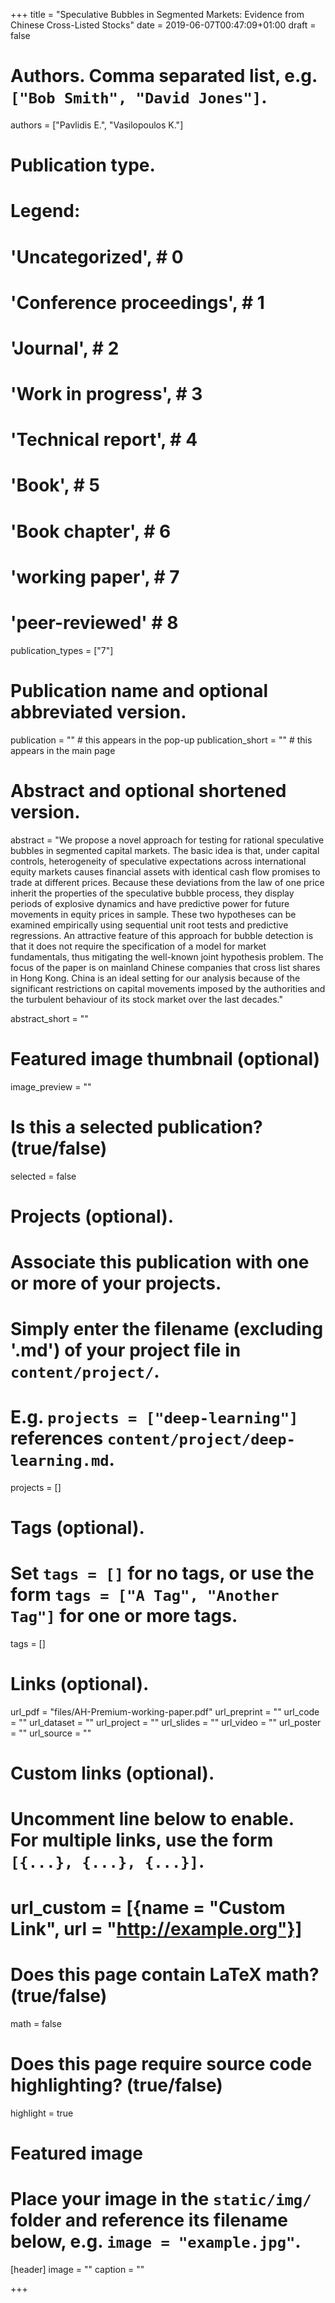 +++
title = "Speculative Bubbles in Segmented Markets: Evidence from Chinese Cross-Listed Stocks"
date = 2019-06-07T00:47:09+01:00
draft = false

# Authors. Comma separated list, e.g. `["Bob Smith", "David Jones"]`.
authors = ["Pavlidis E.", "Vasilopoulos K."]

# Publication type.
# Legend:
# 'Uncategorized',  # 0
# 'Conference proceedings',  # 1
# 'Journal',  # 2
# 'Work in progress',  # 3
# 'Technical report',  # 4
# 'Book',  # 5
# 'Book chapter',  # 6
# 'working paper', # 7
# 'peer-reviewed' # 8

publication_types = ["7"]

# Publication name and optional abbreviated version.
publication = "" # this appears in the pop-up
publication_short = "" # this appears in the main page

# Abstract and optional shortened version.
abstract = "We propose a novel approach for testing for rational speculative bubbles in segmented capital markets. The basic idea is that, under capital controls, heterogeneity of speculative expectations across international equity markets causes financial assets with identical cash flow promises to trade at different prices. Because these deviations from the law of one price inherit the properties of the speculative bubble process, they display periods of explosive dynamics and have predictive power for future movements in equity prices in sample. These two hypotheses can be examined empirically using sequential unit root tests and predictive regressions. An attractive feature of this approach for bubble detection is that it does not require the specification of a model for market fundamentals, thus mitigating the well-known joint hypothesis problem. The focus of the paper is on mainland Chinese companies that cross list shares in Hong Kong. China is an ideal setting for our analysis because of the significant restrictions on capital movements imposed by the authorities and the turbulent behaviour of its stock market over the last decades."

abstract_short = ""

# Featured image thumbnail (optional)
image_preview = ""

# Is this a selected publication? (true/false)
selected = false

# Projects (optional).
#   Associate this publication with one or more of your projects.
#   Simply enter the filename (excluding '.md') of your project file in `content/project/`.
#   E.g. `projects = ["deep-learning"]` references `content/project/deep-learning.md`.
projects = []

# Tags (optional).
#   Set `tags = []` for no tags, or use the form `tags = ["A Tag", "Another Tag"]` for one or more tags.
tags = []

# Links (optional).
url_pdf = "files/AH-Premium-working-paper.pdf"
url_preprint = ""
url_code = ""
url_dataset = ""
url_project = ""
url_slides = ""
url_video = ""
url_poster = ""
url_source = ""

# Custom links (optional).
#   Uncomment line below to enable. For multiple links, use the form `[{...}, {...}, {...}]`.
# url_custom = [{name = "Custom Link", url = "http://example.org"}]

# Does this page contain LaTeX math? (true/false)
math = false

# Does this page require source code highlighting? (true/false)
highlight = true

# Featured image
# Place your image in the `static/img/` folder and reference its filename below, e.g. `image = "example.jpg"`.
[header]
image = ""
caption = ""

+++
